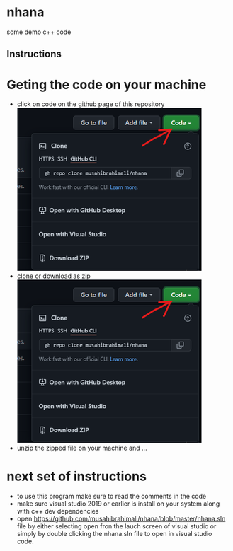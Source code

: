 # nhana
some demo c++ code

## Instructions

# Geting the code on your machine
- click on code on the github page of this repository
![preview](instruction_1.png)
- clone or download as zip
![preview](instruction_1.png)
- unzip the zipped file on your machine and ...

# next set of instructions

- to use this program make sure to read the comments in the code
- make sure visual studio 2019 or earlier is install on your system along with c++ dev dependencies
- open https://github.com/musahibrahimali/nhana/blob/master/nhana.sln file by either selecting open fron the lauch screen of visual studio or simply by double clicking the nhana.sln file to open in visual studio code.
